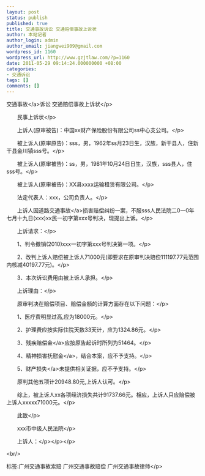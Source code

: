 ```yaml
---
layout: post
status: publish
published: true
title: 交通事故诉讼 交通赔偿事故上诉状
author: 本站记者
author_login: admin
author_email: jiangwei909@gmail.com
wordpress_id: 1160
wordpress_url: http://www.gzjtlaw.com/?p=1160
date: 2011-05-29 09:14:24.000000000 +08:00
categories:
- 交通诉讼
tags: []
comments: []
---
```

<p><p><a>交通事故<&#47;a>诉讼 交通赔偿事故上诉状<&#47;p><p><p>　　民事上诉状<&#47;p><p>　　上诉人(原审被告)：中国xx财产保险股份有限公司ss中心支公司。<&#47;p><p>　　被上诉人(原审原告)：sss，男，1962年ss月23日生，汉族，新干县人，住新干县金川镇sss号。<&#47;p><p>　　被上诉人(原审被告)：ss，男，1981年10月24日日生，汉族，sss县人，住sss号。<&#47;p><p>　　被上诉人(原审被告)：XX县xxxx运输租赁有限公司。<&#47;p><p>　　法定代表人：xxx，公司负责人。<&#47;p><p>　　上诉人因<a>道路交通事故<&#47;a>损害赔偿纠纷一案，不服sss人民法院二0一0年七月十九日(xxx)xx民一初字第xxx号判决，现提出上诉。<&#47;p><p>　　上诉请求：<&#47;p><p>　　1、判令撤销(2010)xxx一初字第xxx号判决第一项。<&#47;p><p>　　2、改判上诉人赔偿被上诉人71000元(即要求在原审判决赔偿111197.77元范围内核减40197.77元)。<&#47;p><p>　　3、本次诉讼费用由被上诉人承担。<&#47;p><p>　　上诉理由：<&#47;p><p>　　原审判决在赔偿项目、赔偿金额的计算方面存在以下问题：<&#47;p><p>　　1、医疗费明显过高,应为18000元。<&#47;p><p>　　2、护理费应按实际住院天数33天计，应为1324.86元。<&#47;p><p>　　3、<a>残疾赔偿金<&#47;a>应按原告起诉时所列为51464。<&#47;p><p>　　4、精神损害<a>抚慰金<&#47;a>，结合本案，应不予支持。<&#47;p><p>　　5、财产<a>损失<&#47;a>未提供相关证据，应不予支持。<&#47;p><p>　　原判其他五项计20948.80元,上诉人认可。<&#47;p><p>　　综上，被上诉人xx各项经济损失共计91737.66元。相应，上诉人只应赔偿被上诉人xxxxx71000元。<&#47;p><p>　　此致<&#47;p><p>　　xxx市中级人民法院<&#47;p><p>　　上诉人：<&#47;p><&#47;p><&#47;p><br&#47;><p>标签:广州交通事故索赔 广州交通事故赔偿 广州交通事故律师<&#47;p>
